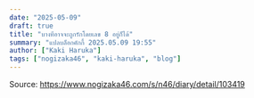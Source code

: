 ```yaml
---
date: "2025-05-09"
draft: true
title: "บางทีอาจจะถูกรักโดยเลข 8 อยู่ก็ได้"
summary: "แปลบล็อกคักกี้ 2025.05.09 19:55"
author: ["Kaki Haruka"]
tags: ["nogizaka46", "kaki-haruka", "blog"]
---
```


Source: https://www.nogizaka46.com/s/n46/diary/detail/103419
